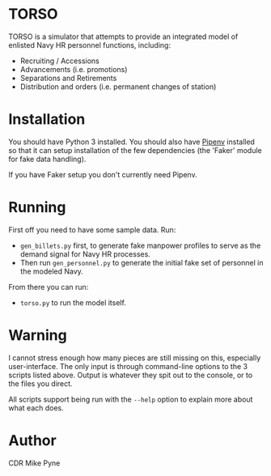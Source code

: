 # TORSO

TORSO is a simulator that attempts to provide an integrated model of enlisted
Navy HR personnel functions, including:

* Recruiting / Accessions
* Advancements (i.e. promotions)
* Separations and Retirements
* Distribution and orders (i.e. permanent changes of station)

# Installation

You should have Python 3 installed.  You should also have
[Pipenv](https://pipenv.pypa.io/en/latest/) installed so that it can setup
installation of the few dependencies (the 'Faker' module for fake data
handling).

If you have Faker setup you don't currently need Pipenv.

# Running

First off you need to have some sample data.  Run:

* `gen_billets.py` first, to generate fake manpower profiles to serve as the
  demand signal for Navy HR processes.
* Then run `gen_personnel.py` to generate the initial fake set of personnel in
  the modeled Navy.

From there you can run:

* `torso.py` to run the model itself.

# Warning

I cannot stress enough how many pieces are still missing on this, especially
user-interface.  The only input is through command-line options to the 3
scripts listed above.  Output is whatever they spit out to the console, or to
the files you direct.

All scripts support being run with the `--help` option to explain more about
what each does.

# Author

CDR Mike Pyne
